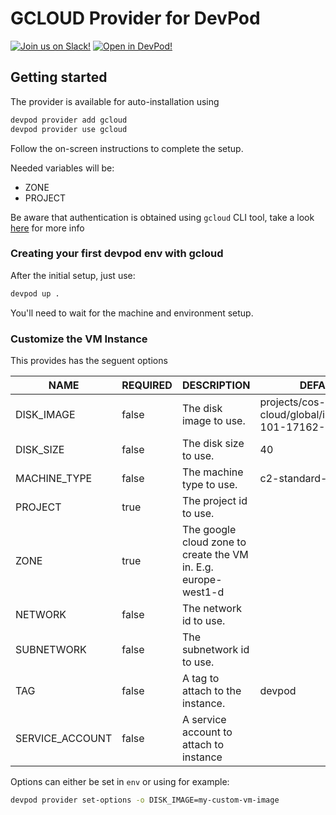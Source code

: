 # GCLOUD Provider for DevPod

[![Join us on Slack!](docs/static/media/slack.svg)](https://slack.loft.sh/) [![Open in DevPod!](https://devpod.sh/assets/open-in-devpod.svg)](https://devpod.sh/open#https://github.com/loft-sh/devpod-provider-gcloud)

## Getting started

The provider is available for auto-installation using 

```sh
devpod provider add gcloud
devpod provider use gcloud
```

Follow the on-screen instructions to complete the setup.

Needed variables will be:

- ZONE
- PROJECT

Be aware that authentication is obtained using `gcloud` CLI tool, take a look
[here](https://developers.google.com/accounts/docs/application-default-credentials)
for more info

### Creating your first devpod env with gcloud

After the initial setup, just use:

```sh
devpod up .
```

You'll need to wait for the machine and environment setup.

### Customize the VM Instance

This provides has the seguent options

| NAME           | REQUIRED | DESCRIPTION                                                    | DEFAULT                                              |
|----------------|----------|----------------------------------------------------------------|------------------------------------------------------|
| DISK_IMAGE     | false    | The disk image to use.                                         | projects/cos-cloud/global/images/cos-101-17162-127-5 |
| DISK_SIZE      | false    | The disk size to use.                                          | 40                                                   |
| MACHINE_TYPE   | false    | The machine type to use.                                       | c2-standard-4                                        |
| PROJECT        | true     | The project id to use.                                         |                                                      |
| ZONE           | true     | The google cloud zone to create the VM in. E.g. europe-west1-d |                                                      |
| NETWORK        | false    | The network id to use.                                         |                                                      |
| SUBNETWORK     | false    | The subnetwork id to use.                                      |                                                      |
| TAG            | false    | A tag to attach to the instance.                               | devpod                                               |
| SERVICE_ACCOUNT| false    | A service account to attach to instance

Options can either be set in `env` or using for example:

```sh
devpod provider set-options -o DISK_IMAGE=my-custom-vm-image
```
